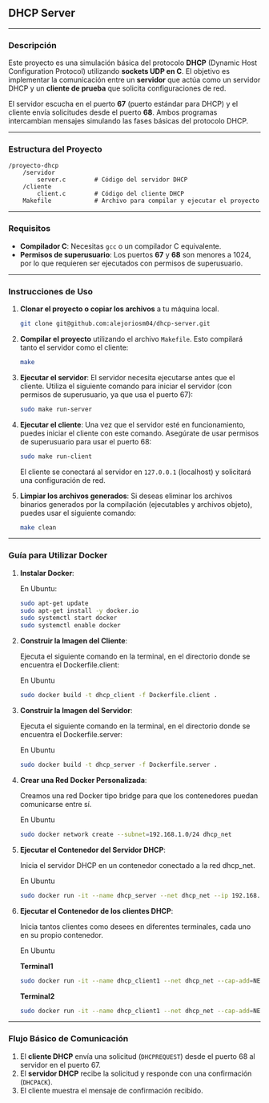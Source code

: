 ## DHCP Server

---

### Descripción

Este proyecto es una simulación básica del protocolo **DHCP** (Dynamic Host Configuration Protocol) utilizando **sockets UDP en C**. El objetivo es implementar la comunicación entre un **servidor** que actúa como un servidor DHCP y un **cliente de prueba** que solicita configuraciones de red.

El servidor escucha en el puerto **67** (puerto estándar para DHCP) y el cliente envía solicitudes desde el puerto **68**. Ambos programas intercambian mensajes simulando las fases básicas del protocolo DHCP.

---

### Estructura del Proyecto

```
/proyecto-dhcp
    /servidor
        server.c        # Código del servidor DHCP
    /cliente
        client.c        # Código del cliente DHCP
    Makefile            # Archivo para compilar y ejecutar el proyecto
```

---

### Requisitos

- **Compilador C**: Necesitas `gcc` o un compilador C equivalente.
- **Permisos de superusuario**: Los puertos **67** y **68** son menores a 1024, por lo que requieren ser ejecutados con permisos de superusuario.

---

### Instrucciones de Uso

1. **Clonar el proyecto o copiar los archivos** a tu máquina local.

    ```bash
    git clone git@github.com:alejoriosm04/dhcp-server.git
    ```

2. **Compilar el proyecto** utilizando el archivo `Makefile`. Esto compilará tanto el servidor como el cliente:

    ```bash
    make
    ```

3. **Ejecutar el servidor**:
   El servidor necesita ejecutarse antes que el cliente. Utiliza el siguiente comando para iniciar el servidor (con permisos de superusuario, ya que usa el puerto 67):

    ```bash
    sudo make run-server
    ```

4. **Ejecutar el cliente**:
   Una vez que el servidor esté en funcionamiento, puedes iniciar el cliente con este comando. Asegúrate de usar permisos de superusuario para usar el puerto 68:

    ```bash
    sudo make run-client
    ```

   El cliente se conectará al servidor en `127.0.0.1` (localhost) y solicitará una configuración de red.

5. **Limpiar los archivos generados**:
   Si deseas eliminar los archivos binarios generados por la compilación (ejecutables y archivos objeto), puedes usar el siguiente comando:

    ```bash
    make clean
    ```

---
### Guía para Utilizar Docker
1. **Instalar Docker**:

    En Ubuntu:
    ```bash
    sudo apt-get update
    sudo apt-get install -y docker.io
    sudo systemctl start docker
    sudo systemctl enable docker
    ```

2. **Construir la Imagen del Cliente**:

    Ejecuta el siguiente comando en la terminal, en el directorio donde se encuentra el Dockerfile.client:

    En Ubuntu
    ```bash
    sudo docker build -t dhcp_client -f Dockerfile.client .
    ```
3. **Construir la Imagen del Servidor**:

    Ejecuta el siguiente comando en la terminal, en el directorio donde se encuentra el Dockerfile.server:

    En Ubuntu
    ```bash
    sudo docker build -t dhcp_server -f Dockerfile.server .
    ```

4. **Crear una Red Docker Personalizada**:

    Creamos una red Docker tipo bridge para que los contenedores puedan comunicarse entre sí.

    En Ubuntu
    ```bash
    sudo docker network create --subnet=192.168.1.0/24 dhcp_net
    ```

5. **Ejecutar el Contenedor del Servidor DHCP**:

    Inicia el servidor DHCP en un contenedor conectado a la red dhcp_net.

    En Ubuntu
    ```bash
    sudo docker run -it --name dhcp_server --net dhcp_net --ip 192.168.1.2 --cap-add=NET_ADMIN dhcp_server
    ```

6. **Ejecutar el Contenedor de los clientes DHCP**:

    Inicia tantos clientes como desees en diferentes terminales, cada uno en su propio contenedor.

    En Ubuntu

    **Terminal1**
    ```bash
    sudo docker run -it --name dhcp_client1 --net dhcp_net --cap-add=NET_ADMIN dhcp_client
    ```

    **Terminal2**
    ```bash
    sudo docker run -it --name dhcp_client1 --net dhcp_net --cap-add=NET_ADMIN dhcp_client
    ```

---

### Flujo Básico de Comunicación

1. El **cliente DHCP** envía una solicitud (`DHCPREQUEST`) desde el puerto 68 al servidor en el puerto 67.
2. El **servidor DHCP** recibe la solicitud y responde con una confirmación (`DHCPACK`).
3. El cliente muestra el mensaje de confirmación recibido.

